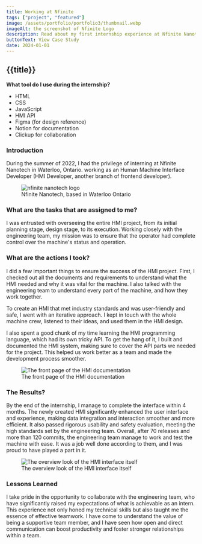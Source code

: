 ```yaml
---
title: Working at Nfinite 
tags: ["project", "featured"]
image: /assets/portfolio/portfolio3/thumbnail.webp
imageAlt: the screenshot of Nfinite Logo
description: Read about my first internship experience at Nfinite Nanotech, a startup advanced material company that makes smart nanocoatings for sustainable packaging.
buttonText: View Case Study
date: 2024-01-01
---
```


<article class="portfolio-page container">

## {{title}}

<div class="wrapper" markdown="1">

  **What tool do I use during the internship?**
  - HTML
  - CSS
  - JavaScript
  - HMI API
  - Figma (for design reference)
  - Notion for documentation
  - Clickup for collaboration

</div>

### Introduction
<div class="wrapper" markdown="1">  
  
  During the summer of 2022, I had the privilege of interning at Nfinite Nanotech in Waterloo, Ontario. working as an Human Machine Interface Developer (HMI Developer, another branch of frontend developer). 

  <figure>
    <img src="/assets/portfolio/portfolio3/thumbnail.webp" alt="nfinite nanotech logo">
    <figcaption>Nfinite Nanotech, based in Waterloo Ontario</figcaption>
  </figure>

</div>

### What are the tasks that are assigned to me?
<div class="wrapper" markdown="1">
  I was entrusted with overseeing the entire HMI project, from its initial planning stage, design stage, to its execution. Working closely with the engineering team, my mission was to ensure that the operator had complete control over the machine's status and operation.
</div>

### What are the actions I took?
<div class="wrapper" markdown="1">

  I did a few important things to ensure the success of the HMI project. First, I checked out all the documents and requirements to understand what the HMI needed and why it was vital for the machine. I also talked with the engineering team to understand every part of the machine, and how they work together. 

  To create an HMI that met industry standards and was user-friendly and safe, I went with an iterative approach. I kept in touch with the whole machine crew, listened to their ideas, and used them in the HMI design.

  I also spent a good chunk of my time learning the HMI programming language, which had its own tricky API. To get the hang of it, I built and documented the HMI system, making sure to cover the API parts we needed for the project. This helped us work better as a team and made the development process smoother.
  
  <figure>
    <img src="/assets/portfolio/portfolio3/image2.webp" alt="The front page of the HMI documentation">
    <figcaption>The front page of the HMI documentation</figcaption>
  </figure>
  
</div>

### The Results?
<div class="wrapper" markdown="1">

  By the end of the internship, I manage to complete the interface within 4 months. The newly created HMI significantly enhanced the user interface and experience, making data integration and interaction smoother and more efficient. It also passed rigorous usability and safety evaluation, meeting the high standards set by the engineering team. Overall, after 70 releases and more than 120 commits, the engineering team manage to work and test the machine with ease. It was a job well done according to them, and I was proud to have played a part in it.

  <figure>
    <img src="/assets/portfolio/portfolio3/image1.webp" alt="The overview look of the HMI interface itself">
    <figcaption>The overview look of the HMI interface itself</figcaption>
  </figure>

</div>

### Lessons Learned
<div class="wrapper" markdown="1">
  
  I take pride in the opportunity to collaborate with the engineering team, who have significantly raised my expectations of what is achievable as an intern. This experience not only honed my technical skills but also taught me the essence of effective teamwork. I have come to understand the value of being a supportive team member, and I have seen how open and direct communication can boost productivity and foster stronger relationships within a team.

</div>

</article>
